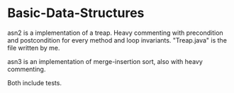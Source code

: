 # Basic-Data-Structures

asn2 is a implementation of a treap. Heavy commenting with precondition and postcondition for every method
and loop invariants. "Treap.java" is the file written by me.

asn3 is an implementation of merge-insertion sort, also with heavy commenting.

Both include tests. 
